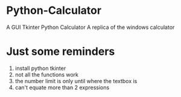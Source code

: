 # Python-Calculator
A GUI Tkinter Python Calculator
A replica of the windows calculator

# Just some reminders
1. install python tkinter
2. not all the functions work 
3. the number limit is only until where the textbox is
4. can't equate more than 2 expressions
